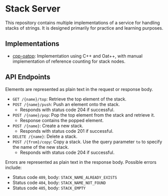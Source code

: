 # Stack Server

This repository contains multiple implementations of a service for handling stacks of strings. It is designed primarily for practice and learning purposes.

## Implementations

- [cpp-oatpp](./cpp-oatpp): Implementation using C++ and Oat++, with manual implementation of reference counting for stack nodes.

## API Endpoints

Elements are represented as plain text in the request or response body.

- `GET /{name}/top`: Retrieve the top element of the stack.
- `POST /{name}/push`: Push an element onto the stack.
    - Responds with status code 204 if successful.
- `POST /{name}/pop`: Pop the top element from the stack and retrieve it.
    - Response contains the popped element.
- `POST /{name}`: Create a new stack.
    - Responds with status code 201 if successful.
- `DELETE /{name}`: Delete a stack.
- `POST /{from}/copy`: Copy a stack. Use the query parameter `to` to specify the name of the new stack.
    - Responds with status code 204 if successful.

Errors are represented as plain text in the response body. Possible errors include:
- Status code `409`, body: `STACK_NAME_ALREADY_EXISTS`
- Status code `404`, body: `STACK_NAME_NOT_FOUND`
- Status code `405`, body: `STACK_EMPTY`
